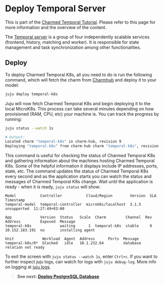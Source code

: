 # Deploy Temporal Server

This is part of the
[Charmed Temporal Tutorial](https://discourse.charmhub.io/t/charmed-temporal-k8s-tutorial-introduction/11777).
Please refer to this page for more information and the overview of the content.

The [Temporal server](https://docs.temporal.io/clusters#temporal-server) is a
group of four independently scalable services (frontend, history, matching and
worker). It is responsible for state management and task synchronization among
other functionalities.

## Deploy

To deploy Charmed Temporal K8s, all you need to do is run the following command,
which will fetch the charm from [Charmhub](https://charmhub.io/temporal-k8s) and
deploy it to your model:

```bash
juju deploy temporal-k8s
```

Juju will now fetch Charmed Temporal K8s and begin deploying it to the local
MicroK8s. This process can take several minutes depending on how provisioned
(RAM, CPU, etc) your machine is. You can track the progress by running:

```bash
juju status --watch 1s

# Output:
Located charm "temporal-k8s" in charm-hub, revision 9
Deploying "temporal-k8s" from charm-hub charm "temporal-k8s", revision 9 in channel stable on ubuntu@22.04/stable
```

This command is useful for checking the status of Charmed Temporal K8s and
gathering information about the machines hosting Charmed Temporal K8s. Some of
the helpful information it displays include IP addresses, ports, state, etc. The
command updates the status of Charmed Temporal K8s every second and as the
application starts you can watch the status and messages of Charmed Temporal K8s
change. Wait until the application is ready - when it is ready, `juju status`
will show:

```
Model           Controller           Cloud/Region        Version  SLA          Timestamp
temporal-model  temporal-controller  microk8s/localhost  3.1.5    unsupported  11:27:49+03:00

App             Version  Status   Scale  Charm         Channel  Rev  Address         Exposed  Message
temporal-k8s             waiting      1  temporal-k8s  stable     9  10.152.183.191  no       installing agent

Unit             Workload  Agent  Address      Ports  Message
temporal-k8s/0*  blocked   idle   10.1.232.64         database relation not ready
```

To exit the screen with `juju status --watch 1s`, enter `Ctrl+c`. If you want to
further inspect juju logs, can watch for logs with `juju debug-log`. More info
on logging at [juju logs](https://juju.is/docs/olm/juju-logs).

> **See next:
> [Deploy PostgreSQL Database](https://discourse.charmhub.io/t/charmed-temporal-k8s-tutorial-deploy-postgresql-database/11780)**
